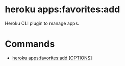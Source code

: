 heroku apps:favorites:add
=========================

Heroku CLI plugin to manage apps.
# Commands

* [heroku apps:favorites:add [OPTIONS]](#appsfavoritesadd)
